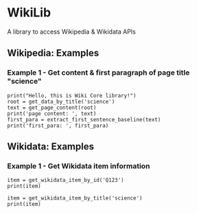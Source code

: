 # WikiLib
A library to access Wikipedia &amp; Wikidata APIs

## Wikipedia: Examples

### Example 1 - Get content & first paragraph of page title "science"


    print("Hello, this is Wiki Core library!")
    root = get_data_by_title('science')
    text = get_page_content(root)
    print('page content: ', text)
    first_para = extract_first_sentence_baseline(text)
    print('first_para: ', first_para)

## Wikidata: Examples

### Example 1 - Get Wikidata item information

    item = get_wikidata_item_by_id('Q123')
    print(item)
   
    item = get_wikidata_item_by_title('science')
    print(item)

